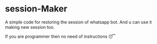 # session-Maker
A simple code for restoring the session of whatsapp bot. And u can use it making new session too.

If you are programmer then no need of instructions 😴

